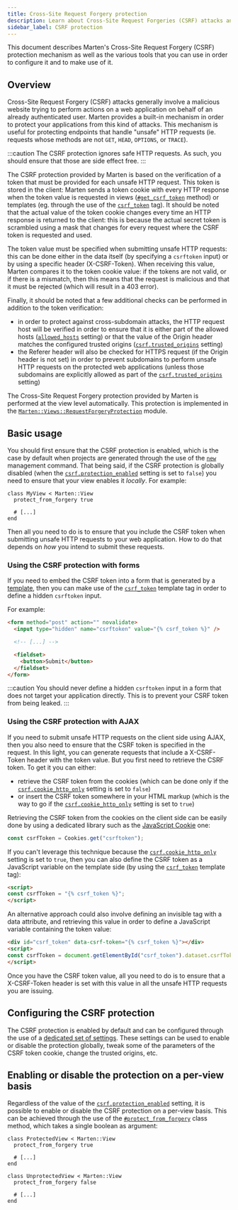 ```yaml
---
title: Cross-Site Request Forgery protection
description: Learn about Cross-Site Request Forgeries (CSRF) attacks and how to protect your application from them.
sidebar_label: CSRF protection
---
```


This document describes Marten's Cross-Site Request Forgery (CSRF) protection mechanism as well as the various tools that you can use in order to configure it and to make use of it.

## Overview

Cross-Site Request Forgery (CSRF) attacks generally involve a malicious website trying to perform actions on a web application on behalf of an already authenticated user. Marten provides a built-in mechanism in order to protect your applications from this kind of attacks. This mechanism is useful for protecting endpoints that handle "unsafe" HTTP requests (ie. requests whose methods are not `GET`, `HEAD`, `OPTIONS`, or `TRACE`).

:::caution
The CSRF protection ignores safe HTTP requests. As such, you should ensure that those are side effect free.
:::

The CSRF protection provided by Marten is based on the verification of a token that must be provided for each unsafe HTTP request. This token is stored in the client: Marten sends a token cookie with every HTTP response when the token value is requested in views ([`#get_csrf_token`](pathname:///api/Marten/Views/RequestForgeryProtection.html#get_csrf_token-instance-method) method) or templates (eg. through the use of the [`csrf_token`](../templates/reference/tags#csrf_token) tag). It should be noted that the actual value of the token cookie changes every time an HTTP response is returned to the client: this is because the actual secret token is scrambled using a mask that changes for every request where the CSRF token is requested and used.

The token value must be specified when submitting unsafe HTTP requests: this can be done either in the data itself (by specifying a `csrftoken` input) or by using a specific header (X-CSRF-Token). When receiving this value, Marten compares it to the token cookie value: if the tokens are not valid, or if there is a mismatch, then this means that the request is malicious and that it must be rejected (which will result in a 403 error).

Finally, it should be noted that a few additional checks can be performed in addition to the token verification:

* in order to protect against cross-subdomain attacks, the HTTP request host will be verified in order to ensure that it is either part of the allowed hosts ([`allowed_hosts`](../development/reference/settings#allowed_hosts) setting) or that the value of the Origin header matches the configured trusted origins ([`csrf.trusted_origins`](../development/reference/settings#trusted_origins) setting)
* the Referer header will also be checked for HTTPS request (if the Origin header is not set) in order to prevent subdomains to perform unsafe HTTP requests on the protected web applications (unless those subdomains are explicitly allowed as part of the [`csrf.trusted_origins`](../development/reference/settings#trusted_origins) setting)

The Cross-Site Request Forgery protection provided by Marten is performed at the view level automatically. This protection is implemented in the [`Marten::Views::RequestForgeryProtection`](pathname:///api/Marten/Views/RequestForgeryProtection.html) module.

## Basic usage

You should first ensure that the CSRF protection is enabled, which is the case by default when projects are generated through the use of the [`new`](../development/reference/management-commands#new) management command. That being said, if the CSRF protection is globally disabled (when the [`csrf.protection_enabled`](../development/reference/settings#protection_enabled) setting is set to `false`) you need to ensure that your view enables it _locally_. For example:

```crystal
class MyView < Marten::View
  protect_from_forgery true

  # [...]
end
```

Then all you need to do is to ensure that you include the CSRF token when submitting unsafe HTTP requests to your web application. How to do that depends on _how_ you intend to submit these requests.

### Using the CSRF protection with forms

If you need to embed the CSRF token into a form that is generated by a [template](../templates), then you can make use of the [`csrf_token`](../templates/reference/tags#csrf_token) template tag in order to define a hidden `csrftoken` input.

For example:

```html
<form method="post" action="" novalidate>
  <input type="hidden" name="csrftoken" value="{% csrf_token %}" />

  <!-- [...] -->

  <fieldset>
    <button>Submit</button>
  </fieldset>
</form>
```

:::caution
You should never define a hidden `csrftoken` input in a form that does not target your application directly. This is to prevent your CSRF token from being leaked.
:::

### Using the CSRF protection with AJAX

If you need to submit unsafe HTTP requests on the client side using AJAX, then you also need to ensure that the CSRF token is specified in the request. In this light, you can generate requests that include a X-CSRF-Token header with the token value. But you first need to retrieve the CSRF token. To get it you can either:

* retrieve the CSRF token from the cookies (which can be done only if the [`csrf.cookie_http_only`](../development/reference/settings#cookie_http_only) setting is set to `false`)
* or insert the CSRF token somewhere in your HTML markup (which is the way to go if the [`csrf.cookie_http_only`](../development/reference/settings#cookie_http_only) setting is set to `true`)

Retrieving the CSRF token from the cookies on the client side can be easily done by using a dedicated library such as the [JavaScript Cookie](https://www.npmjs.com/package/cookie) one:

```javascript
const csrfToken = Cookies.get("csrftoken");
```

If you can't leverage this technique because the [`csrf.cookie_http_only`](../development/reference/settings#cookie_http_only) setting is set to `true`, then you can also define the CSRF token as a JavaScript variable on the template side (by using the [`csrf_token`](../templates/reference/tags#csrf_token) template tag):

```html
<script>
const csrfToken = "{% csrf_token %}";
</script>
```

An alternative approach could also involve defining an invisible tag with a data attribute, and retrieving this value in order to define a JavaScript variable containing the token value:

```html
<div id="csrf_token" data-csrf-token="{% csrf_token %}"></div>
<script>
const csrfToken = document.getElementById("csrf_token").dataset.csrfToken;
</script>
```

Once you have the CSRF token value, all you need to do is to ensure that a X-CSRF-Token header is set with this value in all the unsafe HTTP requests you are issuing.

## Configuring the CSRF protection

The CSRF protection is enabled by default and can be configured through the use of a [dedicated set of settings](../development/reference/settings#csrf-settings). These settings can be used to enable or disable the protection globally, tweak some of the parameters of the CSRF token cookie, change the trusted origins, etc.

## Enabling or disable the protection on a per-view basis

Regardless of the value of the [`csrf.protection_enabled`](../development/reference/settings#protection_enabled) setting, it is possible to enable or disable the CSRF protection on a per-view basis. This can be achieved through the use of the [`#protect_from_forgery`](pathname:///api/Marten/Views/RequestForgeryProtection/ClassMethods.html#protect_from_forgery(protect%3ABool)%3ANil-instance-method) class method, which takes a single boolean as argument:

```crystal
class ProtectedView < Marten::View
  protect_from_forgery true

  # [...]
end

class UnprotectedView < Marten::View
  protect_from_forgery false

  # [...]
end
```
